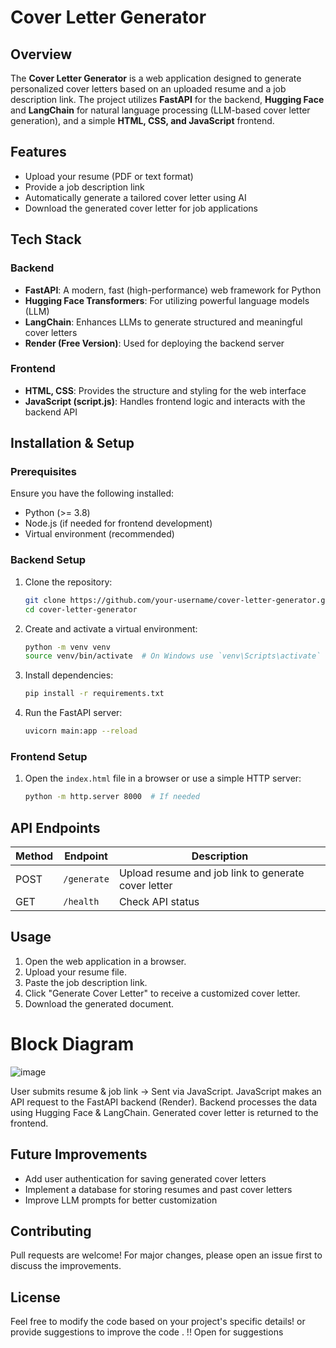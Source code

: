 # Cover Letter Generator

## Overview
The **Cover Letter Generator** is a web application designed to generate personalized cover letters based on an uploaded resume and a job description link. The project utilizes **FastAPI** for the backend, **Hugging Face** and **LangChain** for natural language processing (LLM-based cover letter generation), and a simple **HTML, CSS, and JavaScript** frontend.

## Features
- Upload your resume (PDF or text format)
- Provide a job description link
- Automatically generate a tailored cover letter using AI
- Download the generated cover letter for job applications

## Tech Stack
### Backend
- **FastAPI**: A modern, fast (high-performance) web framework for Python
- **Hugging Face Transformers**: For utilizing powerful language models (LLM)
- **LangChain**: Enhances LLMs to generate structured and meaningful cover letters
- **Render (Free Version)**: Used for deploying the backend server

### Frontend
- **HTML, CSS**: Provides the structure and styling for the web interface
- **JavaScript (script.js)**: Handles frontend logic and interacts with the backend API

## Installation & Setup
### Prerequisites
Ensure you have the following installed:
- Python (>= 3.8)
- Node.js (if needed for frontend development)
- Virtual environment (recommended)

### Backend Setup
1. Clone the repository:
   ```bash
   git clone https://github.com/your-username/cover-letter-generator.git
   cd cover-letter-generator
   ```
2. Create and activate a virtual environment:
   ```bash
   python -m venv venv
   source venv/bin/activate  # On Windows use `venv\Scripts\activate`
   ```
3. Install dependencies:
   ```bash
   pip install -r requirements.txt
   ```
4. Run the FastAPI server:
   ```bash
   uvicorn main:app --reload
   ```

### Frontend Setup
1. Open the `index.html` file in a browser or use a simple HTTP server:
   ```bash
   python -m http.server 8000  # If needed
   ```

## API Endpoints
| Method | Endpoint | Description |
|--------|---------|-------------|
| POST   | `/generate` | Upload resume and job link to generate cover letter |
| GET    | `/health` | Check API status |

## Usage
1. Open the web application in a browser.
2. Upload your resume file.
3. Paste the job description link.
4. Click "Generate Cover Letter" to receive a customized cover letter.
5. Download the generated document.

# Block Diagram


![image](https://github.com/user-attachments/assets/8d0a3fb2-3580-478a-af66-c0760aecf3bb)



User submits resume & job link → Sent via JavaScript.
JavaScript makes an API request to the FastAPI backend (Render).
Backend processes the data using Hugging Face & LangChain.
Generated cover letter is returned to the frontend.

## Future Improvements
- Add user authentication for saving generated cover letters
- Implement a database for storing resumes and past cover letters
- Improve LLM prompts for better customization

## Contributing
Pull requests are welcome! For major changes, please open an issue first to discuss the improvements.

## License
Feel free to modify the code based on your project's specific details! or provide suggestions to improve the code . 
!! Open for suggestions 

